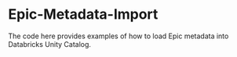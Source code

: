 # Epic-Metadata-Import
The code here provides examples of how to load Epic metadata into Databricks Unity Catalog.
